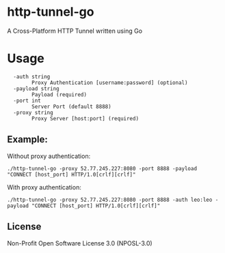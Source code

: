 # http-tunnel-go
A Cross-Platform HTTP Tunnel written using Go

# Usage
```
  -auth string
    	Proxy Authentication [username:password] (optional)
  -payload string
    	Payload (required)
  -port int
    	Server Port (default 8888)
  -proxy string
    	Proxy Server [host:port] (required)
```

## Example:
Without proxy authentication:

```./http-tunnel-go -proxy 52.77.245.227:8080 -port 8888 -payload "CONNECT [host_port] HTTP/1.0[crlf][crlf]"```

With proxy authentication:

```./http-tunnel-go -proxy 52.77.245.227:8080 -port 8888 -auth leo:leo -payload "CONNECT [host_port] HTTP/1.0[crlf][crlf]"```

## License
Non-Profit Open Software License 3.0 (NPOSL-3.0)
